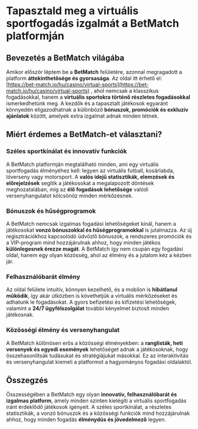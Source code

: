 # Tapasztald meg a virtuális sportfogadás izgalmát a BetMatch platformján

## Bevezetés a BetMatch világába
Amikor először léptem be a **BetMatch** felületére, azonnal megragadott a platform **áttekinthetősége és gyorsasága**. Az oldal itt érhető el: [https://bet-match.io/hu/casino/virtual-sports](https://bet-match.io/hu/casino/virtual-sports) , ahol nemcsak a klasszikus fogadásokkal, hanem a **virtuális sportokra történő részletes fogadásokkal** ismerkedhetünk meg. A kezdők és a tapasztalt játékosok egyaránt könnyedén eligazodhatnak a különböző **bónuszok, promóciók és exkluzív ajánlatok** között, amelyek extra izgalmat adnak minden tétnek.

## Miért érdemes a BetMatch-et választani?

### Széles sportkínálat és innovatív funkciók
A BetMatch platformján megtalálható minden, ami egy virtuális sportfogadás élményéhez kell: legyen az virtuális futball, kosárlabda, lóverseny vagy motorsport. A **valós idejű statisztikák, elemzések és előrejelzések** segítik a játékosokat a megalapozott döntések meghozatalában, míg az **élő fogadások lehetősége** valódi versenyhangulatot kölcsönöz minden mérkőzésnek.

### Bónuszok és hűségprogramok
A BetMatch nemcsak izgalmas fogadási lehetőségeket kínál, hanem a játékosokat **vonzó bónuszokkal és hűségprogramokkal** is jutalmazza. Az új regisztrációkhoz kapcsolódó üdvözlő bónuszok, a rendszeres promóciók és a VIP-program mind hozzájárulnak ahhoz, hogy minden játékos **különlegesnek érezze magát**. A BetMatch így nem csupán egy fogadási oldal, hanem egy olyan közösség, ahol az élmény és a jutalom kéz a kézben jár.

### Felhasználóbarát élmény
Az oldal felülete intuitív, könnyen kezelhető, és a mobilon is **hibátlanul működik**, így akár útközben is követhetjük a virtuális mérkőzéseket és adhatunk le fogadásokat. A gyors befizetési és kifizetési lehetőségek, valamint a **24/7 ügyfélszolgálat** további kényelmet biztosít minden játékosnak.

### Közösségi élmény és versenyhangulat
A BetMatch különösen erős a közösségi élményekben: a **ranglisták, heti versenyek és egyedi események** lehetőséget adnak a játékosoknak, hogy összehasonlítsák tudásukat és stratégiájukat másokkal. Ez az interaktivitás és versenyhangulat kiemeli a platformot a hagyományos fogadási oldalaktól.

## Összegzés
Összességében a BetMatch egy olyan **innovatív, felhasználóbarát és izgalmas platform**, amely minden szinten kielégíti a virtuális sportfogadás iránt érdeklődő játékosok igényeit. A széles sportkínálat, a részletes statisztikák, a vonzó bónuszok és a közösségi funkciók mind hozzájárulnak ahhoz, hogy minden fogadás **élménydús és jövedelmező** legyen.
